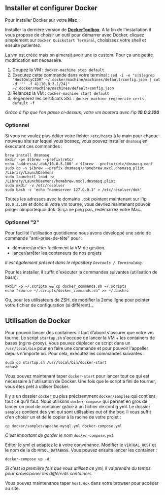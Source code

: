 ## Installer et configurer Docker

Pour installer Docker sur votre **Mac** :

Installer la dernière version de **[DockerToolbox](https://www.docker.com/docker-toolbox)**. A la fin de l'installation il vous propose de choisir un outil pour démarrer avec Docker, cliquez simplement sur `Docker Quickstart Terminal`, choisissez votre shell et ensuite patientez.

La vm est créée mais on aimerait avoir une ip custom. Pour ça une petite modification est nécessaire.

1. Coupez la VM : `docker-machine stop default`
2. Executez cette commande dans votre terminal : `sed -i -e "s|$(egrep "HostOnlyCIDR" ~/.docker/machine/machines/default/config.json | cut -d '"' -f 4)|10.0.3.1/24|" ~/.docker/machine/machines/default/config.json`
3. Relancez la VM : `docker-machine start default`
4. Regénérez les certificats SSL : `docker-machine regenerate-certs default -f`

_Grâce à l'ip que l'on passe ci-dessus, votre vm bootera avec l'ip **10.0.3.100**_

### Optionnel 

Si vous ne voulez plus éditer votre fichier `/etc/hosts` à la main pour chaque nouveau site sur lequel vous bossez, vous pouvez installer `dnsmasq` en éxecutant ces commandes :

```
brew install dnsmasq
mkdir -pv $(brew --prefix)/etc/
echo 'address=/.dok/10.0.3.100' > $(brew --prefix)/etc/dnsmasq.conf
sudo cp -v $(brew --prefix dnsmasq)/homebrew.mxcl.dnsmasq.plist /Library/LaunchDaemons
sudo launchctl load -w /Library/LaunchDaemons/homebrew.mxcl.dnsmasq.plist
sudo mkdir -v /etc/resolver
sudo bash -c 'echo "nameserver 127.0.0.1" > /etc/resolver/dok'
```

Toutes les adresses avec le domaine `.dok` pointent maintenant sur l'ip `10.0.3.100` et donc si votre vm tourne, vous devriez maintenant pouvoir pinger nimportequoi.dok. Si ça ne ping pas, redémarrez votre Mac.

### Optionnel "2"

Pour facilité l'utilisation quotidienne nous avons développé une série de commande "anti-prise-de-tête" pour : 

* démarrer/arrêter facilement la VM de gestion.
* lancer/arrêter les conteneurs de nos projets

_Il est également présent dans le répository `Devtools / Terminaldog`._

Pour les installer, il suffit d'exécuter la commandes suivantes (utilisation de bash): 

    mkdir -p ~/.scripts && cp docker_commands.sh ~/.scripts
    echo "source ~/.scripts/docker_commands.sh" >> ~/.bashrc

Ou, pour les utilisateurs de ZSH, de modifier la 2eme ligne pour pointer votre fichier de configuration (si différent)._

## Utilisation de Docker

Pour pouvoir lancer des containers il faut d'abord s'assurer que votre vm tourne. Le script `startup.sh` s'occupe de lancer la VM + les containers de bases (nginx-proxy). 
Vous pouvez déplacer ce script dans un `/usr/local/bin` pour en faire une commande et pour pouvoir l'appeller depuis n'importe où.
Pour cela, exécutez les commandes suivantes :

```
sudo cp startup.sh /usr/local/bin/docker-start
rehash
```

Vous pouvez maintenant taper `docker-start` pour lancer tout ce qui est nécessaire à l'utilisation de Docker. Une fois que le script a fini de tourner, vous êtes prêt à utiliser Docker.

Il y a un dossier `docker` ou plus précisemment `docker/samples` qui contient tout ce qu'il faut. Nous utilisons `docker-compose` qui permet en gros de lancer un pool de container grâce à un fichier de config yml. 
Le dossier `samples` contient des yml qui sont utilisables out of the box. Il vous suffit d'en choisir un et de le copier à la racine de votre projet :

```
cp docker/samples/apache-mysql.yml docker-compose.yml
```

_C'est important de garder le nom `docker-compose.yml`._

Editer le yml et adaptez le à votre convenance. Modifier le `VIRTUAL_HOST` et le nom de la db `MYSQL_DATABASE`. Vous pouvez ensuite lancer les container :

```
docker-compose up -d
```

_Si c'est la première fois que vous utilisez ce yml, il va prendre du temps pour provisionner les différents containers._

Vous pouvez maintenance taper `host.dok` dans votre browser pour accéder au site.
